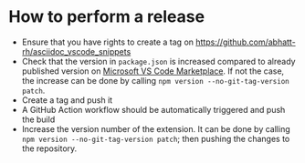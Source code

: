 # How to perform a release

- Ensure that you have rights to create a tag on https://github.com/abhatt-rh/asciidoc_vscode_snippets
- Check that the version in `package.json` is increased compared to already published version on [Microsoft VS Code Marketplace](https://marketplace.visualstudio.com/vscode). If not the case, the increase can be done by calling `npm version --no-git-tag-version patch`.
- Create a tag and push it
- A GitHub Action workflow should be automatically triggered and push the build
- Increase the version number of the extension. It can be done by calling `npm version --no-git-tag-version patch`; then pushing the changes to the repository.
